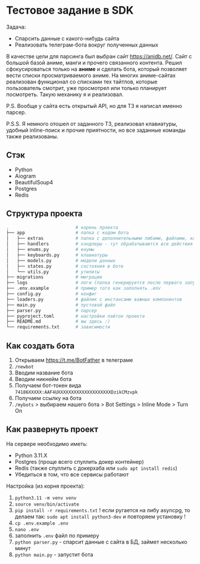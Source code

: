 # Тестовое задание в SDK
Задача: 
- Спарсить данные с какого-нибудь сайта
- Реализовать телеграм-бота вокруг полученных данных

В качестве цели для парсинга был выбран сайт https://anidb.net/. Сайт с большой базой аниме, манги и прочего связанного контента. Решил сфокусироваться только на **аниме** и сделать бота, который позволяет вести списки просматриваемого аниме. 
На многих аниме-сайтах реализован функционал со списками тех тайтлов, которые пользователь смотрит, уже просмотрел или только планирует посмотреть. Такую механику я и реализовал.

P.S.
Вообще у сайта есть открытый API, но для ТЗ я написал именно парсер. 

P.S.S.
Я немного отошел от заданного ТЗ, реализовал клавиатуры, удобный inline-поиск и прочие приятности, но все заданные команды также реализованы.

## Стэк
- Python
- Aiogram 
- BeautifulSoup4
- Postgres
- Redis

## Структура проекта
```bash
.                         # корень проекта
├── app                   # папка с кодом бота
│   ├── extras            # папка с дополнительными либами, файлами, классами
│   ├── handlers          # хэндлеры - тут обрабатываются все действия юзера
│   ├── enums.py          # енумы
│   ├── keyboards.py      # клавиатуры
│   ├── models.py         # модели данных
│   ├── states.py         # состояния в боте
│   └── utils.py          # утилиты
├── migrations            # миграции
├── logs                  # логи (папка генерируется после первого запуска бота)
├── .env.example          # пример того как заполнять .env 
├── config.py             # конфиг
├── loaders.py            # файлик с инстансами важных компонентов
├── main.py               # пустовой файл
├── parser.py             # парсер
├── pyproject.toml        # настройки пайтон проекта
├── README.md             # вы здесь :)
└── requirements.txt      # зависимости
```

## Как создать бота
1. Открываем https://t.me/BotFather в телеграме
2. `/newbot`
3. Вводим название бота
4. Вводим никнейм бота
5. Получаем бот-токен вида `74186XXXXX:AAF4UXXXXXXXXXXXXXXXXXXXXDzikCMzvpk`
6. Получаем ссылку на бота
7. `/mybots` > выбираем нашего бота > Bot Settings > Inline Mode > Turn On

## Как развернуть проект
На сервере необходимо иметь:
- Python 3.11.X
- Postgres (проще всего спуллить докер контейнер)
- Redis (также спуллить с докерхаба или `sudo apt install redis`)
- Убедиться в том, что все сервисы работают

Настройка (из корня проекта):
1. `python3.11 -m venv venv`
2. `source venv/bin/activate`
3. `pip install -r requirements.txt` ! если ругается на либу asyncpg, то делаем так: `sudo apt install python3-dev` и повторяем установку !
4. `cp .env.example .env`
5. `nano .env`
6. заполнить `.env` файл по примеру
7. `python parser.py` - спарсит данные с сайта в БД, займет несколько минут
8. `python main.py` - запустит бота

